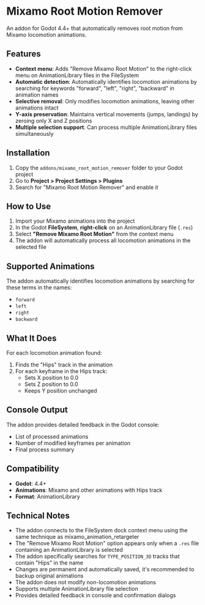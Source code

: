 # Mixamo Root Motion Remover

An addon for Godot 4.4+ that automatically removes root motion from Mixamo locomotion animations.

## Features

- **Context menu**: Adds "Remove Mixamo Root Motion" to the right-click menu on AnimationLibrary files in the FileSystem
- **Automatic detection**: Automatically identifies locomotion animations by searching for keywords "forward", "left", "right", "backward" in animation names
- **Selective removal**: Only modifies locomotion animations, leaving other animations intact
- **Y-axis preservation**: Maintains vertical movements (jumps, landings) by zeroing only X and Z positions
- **Multiple selection support**: Can process multiple AnimationLibrary files simultaneously

## Installation

1. Copy the `addons/mixamo_root_motion_remover` folder to your Godot project
2. Go to **Project > Project Settings > Plugins**
3. Search for "Mixamo Root Motion Remover" and enable it

## How to Use

1. Import your Mixamo animations into the project
2. In the Godot **FileSystem**, **right-click** on an AnimationLibrary file (`.res`)
3. Select **"Remove Mixamo Root Motion"** from the context menu
4. The addon will automatically process all locomotion animations in the selected file

## Supported Animations

The addon automatically identifies locomotion animations by searching for these terms in the names:
- `forward`
- `left` 
- `right`
- `backward`

## What It Does

For each locomotion animation found:
1. Finds the "Hips" track in the animation
2. For each keyframe in the Hips track:
   - Sets X position to 0.0
   - Sets Z position to 0.0  
   - Keeps Y position unchanged

## Console Output

The addon provides detailed feedback in the Godot console:
- List of processed animations
- Number of modified keyframes per animation
- Final process summary

## Compatibility

- **Godot**: 4.4+
- **Animations**: Mixamo and other animations with Hips track
- **Format**: AnimationLibrary

## Technical Notes

- The addon connects to the FileSystem dock context menu using the same technique as mixamo_animation_retargeter
- The "Remove Mixamo Root Motion" option appears only when a `.res` file containing an AnimationLibrary is selected
- The addon specifically searches for `TYPE_POSITION_3D` tracks that contain "Hips" in the name
- Changes are permanent and automatically saved, it's recommended to backup original animations
- The addon does not modify non-locomotion animations
- Supports multiple AnimationLibrary file selection
- Provides detailed feedback in console and confirmation dialogs 